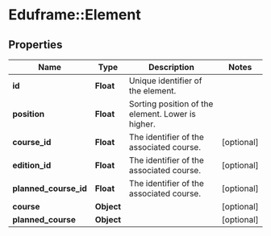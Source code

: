 # Eduframe::Element

## Properties
Name | Type | Description | Notes
------------ | ------------- | ------------- | -------------
**id** | **Float** | Unique identifier of the element. | 
**position** | **Float** | Sorting position of the element. Lower is higher. | 
**course_id** | **Float** | The identifier of the associated course. | [optional] 
**edition_id** | **Float** | The identifier of the associated course. | [optional] 
**planned_course_id** | **Float** | The identifier of the associated course. | [optional] 
**course** | **Object** |  | [optional] 
**planned_course** | **Object** |  | [optional] 


